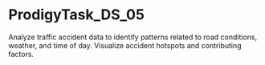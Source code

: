 # ProdigyTask_DS_05
Analyze traffic accident data to identify patterns related to road conditions, weather, and time of day. Visualize accident hotspots and contributing factors.
